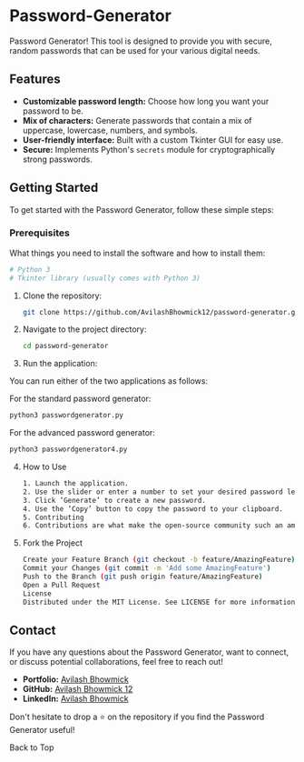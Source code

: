 # Password-Generator
Password Generator! This tool is designed to provide you with secure, random passwords that can be used for your various digital needs.

## Features

- **Customizable password length:** Choose how long you want your password to be.
- **Mix of characters:** Generate passwords that contain a mix of uppercase, lowercase, numbers, and symbols.
- **User-friendly interface:** Built with a custom Tkinter GUI for easy use.
- **Secure:** Implements Python's `secrets` module for cryptographically strong passwords.

## Getting Started

To get started with the Password Generator, follow these simple steps:

### Prerequisites

What things you need to install the software and how to install them:

```bash
# Python 3
# Tkinter library (usually comes with Python 3)
```

1. Clone the repository:
   ```bash
   git clone https://github.com/AvilashBhowmick12/password-generator.git
2. Navigate to the project directory:
   ```bash
   cd password-generator

3. Run the application:

You can run either of the two applications as follows:

For the standard password generator:
   ```bash
   python3 passwordgenerator.py
   ```

For the advanced password generator:
   ```bash
   python3 passwordgenerator4.py
   ```

4. How to Use
   ```bash
   1. Launch the application.
   2. Use the slider or enter a number to set your desired password length.
   3. Click ‘Generate’ to create a new password.
   4. Use the ‘Copy’ button to copy the password to your clipboard.
   5. Contributing
   6. Contributions are what make the open-source community such an amazing place to learn, inspire, and create. Any contributions you make are greatly appreciated.

5. Fork the Project
   ```bash
   Create your Feature Branch (git checkout -b feature/AmazingFeature)
   Commit your Changes (git commit -m 'Add some AmazingFeature')
   Push to the Branch (git push origin feature/AmazingFeature)
   Open a Pull Request
   License
   Distributed under the MIT License. See LICENSE for more information.

## Contact

If you have any questions about the Password Generator, want to connect, or discuss potential collaborations, feel free to reach out!

- **Portfolio:** [Avilash Bhowmick](https://avilashbhowmick12.github.io/html-css-website4.0/)
- **GitHub:** [Avilash Bhowmick 12](https://github.com/AvilashBhowmick12)
- **LinkedIn:** [Avilash Bhowmick](https://www.linkedin.com/in/avilash-bhowmick-497b24223/)

Don't hesitate to drop a ⭐ on the repository if you find the Password Generator useful!

Back to Top
